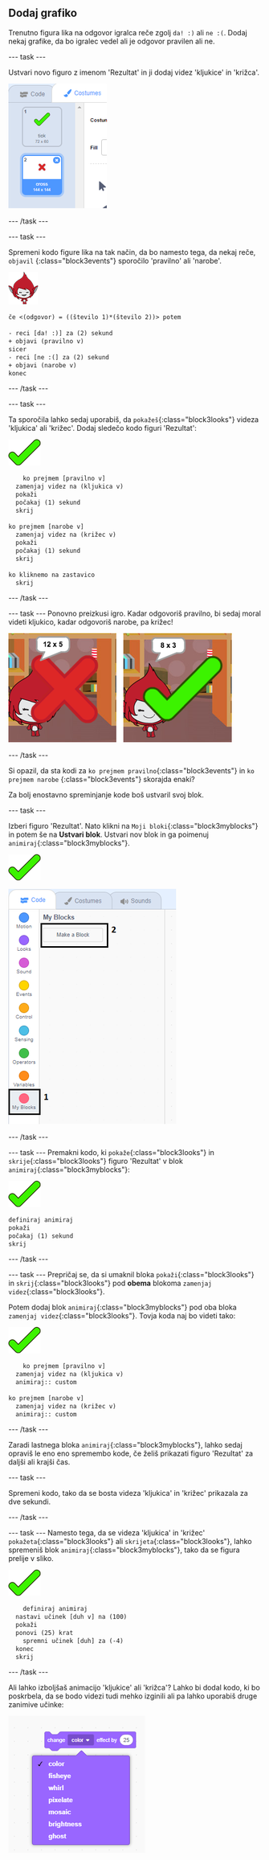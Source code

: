 ## Dodaj grafiko

Trenutno figura lika na odgovor igralca reče zgolj `da! :)` ali `ne :(`. Dodaj nekaj grafike, da bo igralec vedel ali je odgovor pravilen ali ne.

\--- task \---

Ustvari novo figuro z imenom 'Rezultat' in ji dodaj videz 'kljukice' in 'križca'.

![Figura z videzom kljukice in križca](images/brain-result.png)

\--- /task \---

\--- task \---

Spremeni kodo figure lika na tak način, da bo namesto tega, da nekaj reče, `objavil` {:class="block3events"} sporočilo 'pravilno' ali 'narobe'.

![Figura lika](images/giga-sprite.png)

```blocks3
če <(odgovor) = ((število 1)*(število 2))> potem

- reci [da! :)] za (2) sekund
+ objavi (pravilno v)
sicer
- reci [ne :(] za (2) sekund
+ objavi (narobe v)
konec
```

\--- /task \---

\--- task \---

Ta sporočila lahko sedaj uporabiš, da `pokažeš`{:class="block3looks"} videza 'kljukica' ali 'križec'. Dodaj sledečo kodo figuri 'Rezultat':

![Figura rezultata](images/result-sprite.png)

```blocks3
    ko prejmem [pravilno v]
  zamenjaj videz na (kljukica v)
  pokaži
  počakaj (1) sekund
  skrij

ko prejmem [narobe v]
  zamenjaj videz na (križec v)
  pokaži
  počakaj (1) sekund
  skrij

ko kliknemo na zastavico
  skrij
```

\--- /task \---

\--- task \--- Ponovno preizkusi igro. Kadar odgovoriš pravilno, bi sedaj moral videti kljukico, kadar odgovoriš narobe, pa križec!

![Kljukica za pravilen, križec za napačen odgovor](images/brain-test-answer.png)

\--- /task \---

Si opazil, da sta kodi za `ko prejmem pravilno`{:class="block3events"} in `ko prejmem narobe` {:class="block3events"} skorajda enaki?

Za bolj enostavno spreminjanje kode boš ustvaril svoj blok.

\--- task \---

Izberi figuro 'Rezultat'. Nato klikni na `Moji bloki`{:class="block3myblocks"} in potem še na **Ustvari blok**. Ustvari nov blok in ga poimenuj `animiraj`{:class="block3myblocks"}.

![Figura rezultata](images/result-sprite.png)

![Ustvari blok, imenovan animiraj](images/brain-animate-function.png)

\--- /task \---

\--- task \--- Premakni kodo, ki `pokaže`{:class="block3looks"} in `skrije`{:class="block3looks"} figuro 'Rezultat' v blok `animiraj`{:class="block3myblocks"}:

![Figura rezultata](images/result-sprite.png)

```blocks3
definiraj animiraj
pokaži
počakaj (1) sekund
skrij
```

\--- /task \---

\--- task \--- Prepričaj se, da si umaknil bloka `pokaži`{:class="block3looks"} in `skrij`{:class="block3looks"} pod **obema** blokoma `zamenjaj videz`{:class="block3looks"}.

Potem dodaj blok `animiraj`{:class="block3myblocks"} pod oba bloka `zamenjaj videz`{:class="block3looks"}. Tovja koda naj bo videti tako:

![Figura rezultata](images/result-sprite.png)

```blocks3
    ko prejmem [pravilno v]
  zamenjaj videz na (kljukica v)
  animiraj:: custom

ko prejmem [narobe v]
  zamenjaj videz na (križec v)
  animiraj:: custom
```

\--- /task \---

Zaradi lastnega bloka `animiraj`{:class="block3myblocks"}, lahko sedaj opraviš le eno eno spremembo kode, če želiš prikazati figuro 'Rezultat' za daljši ali krajši čas.

\--- task \---

Spremeni kodo, tako da se bosta videza 'kljukica' in 'križec' prikazala za dve sekundi.

\--- /task \---

\--- task \--- Namesto tega, da se videza 'kljukica' in 'križec' `pokažeta`{:class="block3looks"} ali `skrijeta`{:class="block3looks"}, lahko spremeniš blok `animiraj`{:class="block3myblocks"}, tako da se figura prelije v sliko.

![Figura rezultata](images/result-sprite.png)

```blocks3
    definiraj animiraj
  nastavi učinek [duh v] na (100)
  pokaži
  ponovi (25) krat
    spremni učinek [duh] za (-4)
  konec
  skrij
```

\--- /task \---

Ali lahko izboljšaš animacijo 'kljukice' ali 'križca'? Lahko bi dodal kodo, ki bo poskrbela, da se bodo videzi tudi mehko izginili ali pa lahko uporabiš druge zanimive učinke:

![posnetek zaslona](images/brain-effects.png)